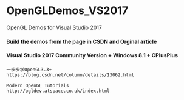 # OpenGLDemos_VS2017
OpenGL Demos for Visual Studio 2017

#### Build the demos from the page in CSDN and Orginal article 
#### Visual Studio 2017 Community Version + Windows 8.1 + CPlusPlus
```
一步步学OpenGL3.3+
https://blog.csdn.net/column/details/13062.html

Modern OpenGL Tutorials
http://ogldev.atspace.co.uk/index.html
```
